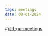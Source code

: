 ```yaml
---
tags: meetings
date: 08-01-2024
---
```

#[old-gc-meetings](/notes/general-circle/old-gc-meetings/old-gc-meetings.md) 
